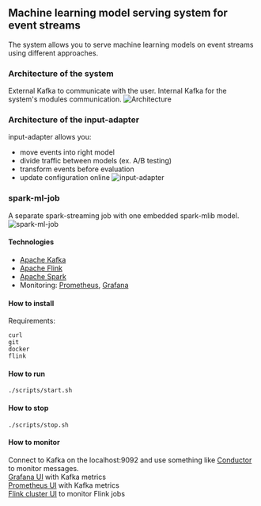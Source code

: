 
## Machine learning model serving system for event streams

The system allows you to serve machine learning models on event streams using different approaches.

### Architecture of the system
External Kafka to communicate with the user.
Internal Kafka for the system's modules communication.
![Architecture](https://github.com/axreldable/msu-diploma-thesis/blob/master/images/msu-ml-streaming-system.png)

### Architecture of the input-adapter
input-adapter allows you:
 - move events into right model
 - divide traffic between models (ex. A/B testing)
 - transform events before evaluation
 - update configuration online
![input-adapter](https://github.com/axreldable/msu-diploma-thesis/blob/master/images/input-adapter.png)

### spark-ml-job
A separate spark-streaming job with one embedded spark-mlib model.
![spark-ml-job](https://github.com/axreldable/msu-diploma-thesis/blob/master/images/spark-ml-job.png)

#### Technologies

- [Apache Kafka](https://kafka.apache.org)
- [Apache Flink](https://flink.apache.org)
- [Apache Spark](https://spark.apache.org)
- Monitoring: [Prometheus](https://prometheus.io), [Grafana](https://grafana.com)

#### How to install
Requirements:
```
curl
git
docker
flink
```

#### How to run
```
./scripts/start.sh
```

#### How to stop
```
./scripts/stop.sh
```

#### How to monitor
Connect to Kafka on the localhost:9092 and use something like [Conductor](https://www.conduktor.io) to monitor messages.  
[Grafana UI](http://localhost:3000) with Kafka metrics  
[Prometheus UI](http://localhost:9090) with Kafka metrics  
[Flink cluster UI](http://localhost:8081) to monitor Flink jobs

